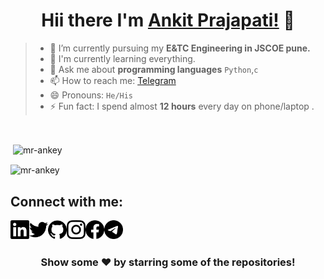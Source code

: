 
<div align="center">

# **Hii there I'm [Ankit Prajapati!][github]** 👋
 
</div>

> - 🔭 I’m currently pursuing my **E&TC Engineering in JSCOE pune.**  
> - 🤣 I'm currently learning everything.  
> - 💬 Ask me about **programming languages** `Python`,`c`
> - 📫 How to reach me: [Telegram][telegram] 
> - 😄 Pronouns: `He/His`  
> - ⚡ Fun fact: I spend almost **12 hours** every day on phone/laptop .  

<br>

<p>&nbsp;<img align="center" src="https://github-readme-stats.vercel.app/api?username=mr-ankey&show_icons=true&locale=en" alt="mr-ankey" /></p>

<p><img align="center" src="https://github-readme-streak-stats.herokuapp.com/?user=mr-ankey&" alt="mr-ankey" /></p>


<!---
## **Spotify Playing**

[![Spotify](https://novatorem-spotify-nine.vercel.app/api/spotify?background_color=0d1117&border_color=ffffff)](https://open.spotify.com/user/31zhiyhixszdvykt5tjg5vwvtfri)

<br>
-->

## **Connect with me:**

<div align="center">

[<img align="left" alt="Ankit's Linkdein" width="30px" src="./images/linkedin.svg" />][linkedin]

[<img align="left" alt="Ankit's Twitter" width="30px" src="./images/twitter.svg" />][twitter]

[<img align="left" alt="Ankit's Github" width="30px" src="./images/github.svg" />][github]

[<img align="left" alt="Ankit's Instagram" width="30px" src="./images/instagram.svg" />][instagram]

[<img align="left" alt="Ankit's Facebook" width="30px" src="./images/facebook.svg" />][facebook]

[<img align="left" alt="Ankit's Telegram" width="30px" src="./images/telegram.svg" />][telegram]
</div>

<br>
<br>

<div align="center">

### **Show some ❤️ by starring some of the repositories!**

</div>

<br>


[twitter]: https://twitter.com/MR_ANKEY
[instagram]: https://instagram.com/MR_ANKEY
[linkedin]: https://linkedin.com/in/MR-ANKEY
[github]: https://github.com/MR-ANKEY
[telegram]: https://t.me/MR_ANKEY
[facebook]: https://www.facebook.com/ankey2603
